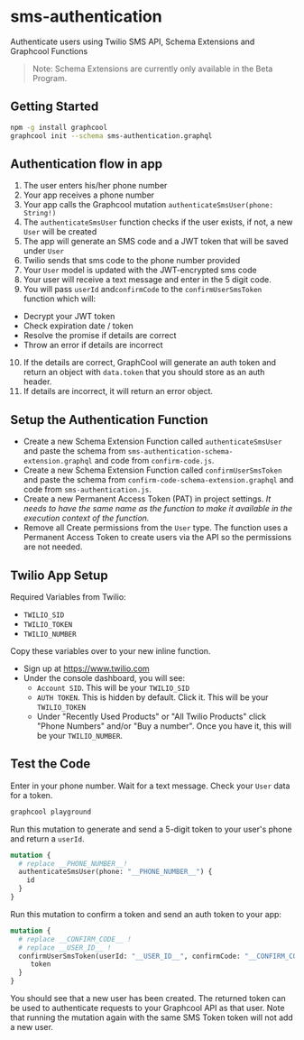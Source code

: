 # sms-authentication

Authenticate users using Twilio SMS API, Schema Extensions and Graphcool Functions

> Note: Schema Extensions are currently only available in the Beta Program.

## Getting Started

```sh
npm -g install graphcool
graphcool init --schema sms-authentication.graphql
```

## Authentication flow in app
1. The user enters his/her phone number
2. Your app receives a phone number
3. Your app calls the Graphcool mutation `authenticateSmsUser(phone: String!)`
4. The `authenticateSmsUser` function checks if the user exists, if not, a new `User` will be created
5. The app will generate an SMS code and a JWT token that will be saved under `User`
6. Twilio sends that sms code to the phone number provided
7. Your `User` model is updated with the JWT-encrypted sms code
8. Your user will receive a text message and enter in the 5 digit code.
9. You will pass `userId` and`confirmCode` to the `confirmUserSmsToken` function which will:
  - Decrypt your JWT token
  - Check expiration date / token
  - Resolve the promise if details are correct
  - Throw an error if details are incorrect
10. If the details are correct, GraphCool will generate an auth token and return an object with `data.token` that you should store as an auth header.
11. If details are incorrect, it will return an error object.

## Setup the Authentication Function

* Create a new Schema Extension Function called `authenticateSmsUser` and paste the schema from `sms-authentication-schema-extension.graphql` and code from `confirm-code.js`.
* Create a new Schema Extension Function called `confirmUserSmsToken` and paste the schema from `confirm-code-schema-extension.graphql` and code from `sms-authentication.js`.
* Create a new Permanent Access Token (PAT) in project settings. *It needs to have the same name as the function to make it available in the execution context of the function.*
* Remove all Create permissions from the `User` type. The function uses a Permanent Access Token to create users via the API so the permissions are not needed.

## Twilio App Setup

Required Variables from Twilio:
- `TWILIO_SID`
- `TWILIO_TOKEN`
- `TWILIO_NUMBER`

Copy these variables over to your new inline function.

- Sign up at https://www.twilio.com
- Under the console dashboard, you will see:
  - `Account SID`. This will be your `TWILIO_SID`
  - `AUTH TOKEN`. This is hidden by default. Click it. This will be your `TWILIO_TOKEN`
  - Under "Recently Used Products" or "All Twilio Products" click "Phone Numbers" and/or "Buy a number". Once you have it, this will be your `TWILIO_NUMBER`.

## Test the Code

Enter in your phone number. Wait for a text message. Check your `User` data for a token.

```sh
graphcool playground
```

Run this mutation to generate and send a 5-digit token to your user's phone and return a `userId`.

```graphql
mutation {
  # replace __PHONE_NUMBER__!
  authenticateSmsUser(phone: "__PHONE_NUMBER__") {
    id
  }
}
```

Run this mutation to confirm a token and send an auth token to your app:

```graphql
mutation {
  # replace __CONFIRM_CODE__ !
  # replace __USER_ID__ !
  confirmUserSmsToken(userId: "__USER_ID__", confirmCode: "__CONFIRM_CODE__") {
     token
  }
}
```

You should see that a new user has been created. The returned token can be used to authenticate requests to your Graphcool API as that user. Note that running the mutation again with the same SMS Token token will not add a new user.
